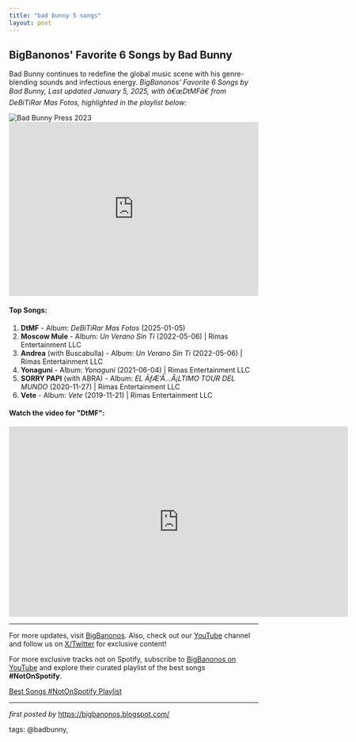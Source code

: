 ```yaml
---
title: "bad bunny 5 songs"
layout: post
---
```

<!-- Bad Bunny -->
<h2 >BigBanonos' Favorite 6 Songs by Bad Bunny</h2> <!-- Introductory Text -->
<p >Bad Bunny continues to redefine the global music scene with his genre-blending sounds and infectious energy. <em>BigBanonos' Favorite 6 Songs by Bad Bunny, Last updated January 5, 2025, with â€œDtMFâ€ from <em>DeBiTiRar Mas Fotos</em>, highlighted in the playlist below:</em></p> <!-- Featured Image -->
<div > <img src="https://www.billboard.com/wp-content/uploads/2023/10/bad-bunny-press-2023-billboard-1548.jpg" alt="Bad Bunny Press 2023">
</div> <!-- Spotify Playlist Embed -->
<div > <iframe src="https://open.spotify.com/embed/playlist/3MW0EPbDNPLmcRVaVULamI?utm_source=generator" width="100%" height="352" frameborder="0" allow="autoplay; clipboard-write; encrypted-media; fullscreen; picture-in-picture" loading="lazy"></iframe>
</div> <!-- Song List -->
<h4>Top Songs:</h4>
<ol> <li><strong>DtMF</strong> - Album: <em>DeBiTiRar Mas Fotos</em> (2025-01-05)</li> <li><strong>Moscow Mule</strong> - Album: <em>Un Verano Sin Ti</em> (2022-05-06) | Rimas Entertainment LLC</li> <li><strong>Andrea</strong> (with Buscabulla) - Album: <em>Un Verano Sin Ti</em> (2022-05-06) | Rimas Entertainment LLC</li> <li><strong>Yonaguni</strong> - Album: <em>Yonaguni</em> (2021-06-04) | Rimas Entertainment LLC</li> <li><strong>SORRY PAPI</strong> (with ABRA) - Album: <em>EL ÃƒÆ’Ã…Â¡LTIMO TOUR DEL MUNDO</em> (2020-11-27) | Rimas Entertainment LLC</li> <li><strong>Vete</strong> - Album: <em>Vete</em> (2019-11-21) | Rimas Entertainment LLC</li>
</ol> <!-- YouTube Video Embed -->
<h4>Watch the video for "DtMF":</h4>
<div > <iframe width="685" height="385" src="https://www.youtube.com/embed/ES60TsyqrAA" title="Bad Bunny - DtMF (Video Lyrics)" frameborder="0" allow="accelerometer; autoplay; clipboard-write; encrypted-media; gyroscope; picture-in-picture; web-share" referrerpolicy="strict-origin-when-cross-origin" allowfullscreen></iframe>
</div> <!-- Footer Links -->
<hr />
<p >For more updates, visit <a href="https://bigbanonos.blogspot.com/" rel="noopener" target="_blank">BigBanonos</a>. Also, check out our <a href="https://www.youtube.com/@BigBanonos" target="_blank">YouTube</a> channel and follow us on <a href="https://x.com/bigbanonos" target="_blank">X/Twitter</a> for exclusive content!</p>


<!--Subscribe and Playlist Links-->
<div>
    <p>For more exclusive tracks not on Spotify, subscribe to <a href="https://www.youtube.com/@BigBanonos" target="_blank">BigBanonos on YouTube</a> and explore their curated playlist of the best songs <strong>#NotOnSpotify</strong>.</p>
    <p><a href="https://www.youtube.com/playlist?list=PLtuNtuTatqI0kFahUCbtbfenC_ET5O_tr" target="_blank">Best Songs #NotOnSpotify Playlist<br /></a></p></div>

<hr />

<p><em>first posted by</em> <a href="https://bigbanonos.blogspot.com/" rel="noopener" target="_new">https://bigbanonos.blogspot.com/</a></p>

<p>tags: @badbunny,</p>
